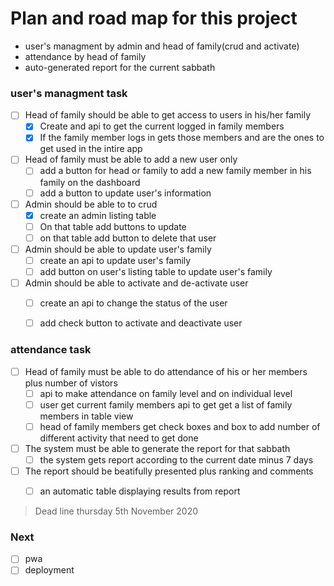 # Plan and road map for this project

- user's managment by admin and head of family(crud and activate)
- attendance by head of family
- auto-generated report for the current sabbath


### user's managment task

- [ ] Head of family should be able to get access to users in his/her family
    - [x] Create and api to get the current logged in family members
    - [x] If the family member logs in gets those members and are the ones to get used in the intire app
- [ ] Head of family must be able to add a new user only
    - [ ] add a button for head or family to add a new family member in his family on the dashboard
    - [ ] add a button to update user's information
- [ ] Admin should be able to to crud
    - [x] create an admin listing table
    - [ ] On that table add buttons to update
    - [ ] on that table add button to delete that user
- [ ] Admin should be able to update user's family
    - [ ] create an api to update user's family
    - [ ] add button on user's listing table to update user's family
- [ ] Admin should be able to activate and de-activate user
    - [ ] create an api to change the status of the user
    - [ ] add check button to activate and deactivate user


### attendance task

- [ ] Head of family must be able to do attendance of his or her members plus number of vistors
   - [ ] api to make attendance on family level and on individual level
   - [ ] user get current family members api to get get a list of family members in table view
   - [ ] head of family members get check boxes and box to add number of different activity that need to get done
- [ ] The system must be able to generate the report for that sabbath
   - [ ] the system gets report according to the current date minus 7 days
- [ ] The report should be beatifully presented plus ranking and comments
   - [ ] an automatic table displaying results from report


> Dead line thursday 5th November 2020

### Next

- [ ] pwa
- [ ] deployment
